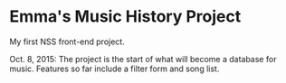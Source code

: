 # Emma's Music History Project

My first NSS front-end project. 

Oct. 8, 2015: The project is the start of what will become a database for music. Features so far include a filter form and song list.